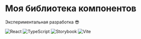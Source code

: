 # Моя библиотека компонентов
Экспериментальная разработка 😎
<br>

![React](https://img.shields.io/badge/React-61DAFB)
![TypeScript](https://img.shields.io/badge/TypeScript-3178C6)
![Storybook](https://img.shields.io/badge/Storybook-FF4785)
![Vite](https://img.shields.io/badge/Vite-646CFF)
